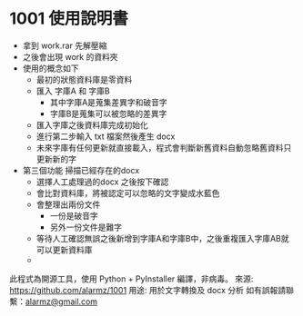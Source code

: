 # 1001 使用說明書

- 拿到 work.rar 先解壓縮
- 之後會出現 work 的資料夾
- 使用的概念如下
    - 最初的狀態資料庫是零資料
    - 匯入 字庫A 和 字庫B
        - 其中字庫A是蒐集差異字和破音字
        - 字庫B是蒐集可以被忽略的差異字
    - 匯入字庫之後資料庫完成初始化
    - 進行第二步輸入 txt 檔案然後產生 docx
    - 未來字庫有任何更新就直接載入，程式會判斷新舊資料自動忽略舊資料只更新新的字
- 第三個功能 掃描已經存在的docx
    - 選擇人工處理過的docx 之後按下確認
    - 會比對資料庫，將被認定可以忽略的文字變成水藍色
    - 會整理出兩份文件
        - 一份是破音字
        - 另外一份文件是難字
    - 等待人工確認無誤之後新增到字庫A和字庫B中，之後重複匯入字庫AB就可以更新資料庫
    - 
此程式為開源工具，使用 Python + PyInstaller 編譯，非病毒。
來源: https://github.com/alarmz/1001
用途: 用於文字轉換及 docx 分析
如有誤報請聯繫：alarmz@gmail.com
